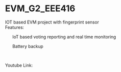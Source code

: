 # EVM_G2_EEE416
IOT based EVM project with fingerprint sensor <br>
Features: <br>
<ol> IoT based voting reporting and real time monitoring </ol> 
<ul> Battery backup </ul> <br>


Youtube Link: 
